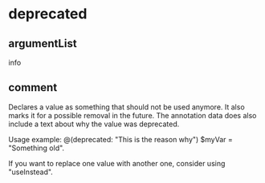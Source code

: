 # deprecated
## argumentList
info
## comment

Declares a value as something that should not be used anymore.
It also marks it for a possible removal in the future.
The annotation data does also include a text about why the value was deprecated.

Usage example:
@(deprecated: "This is the reason why") $myVar = "Something old".

If you want to replace one value with another one, consider using "useInstead".
